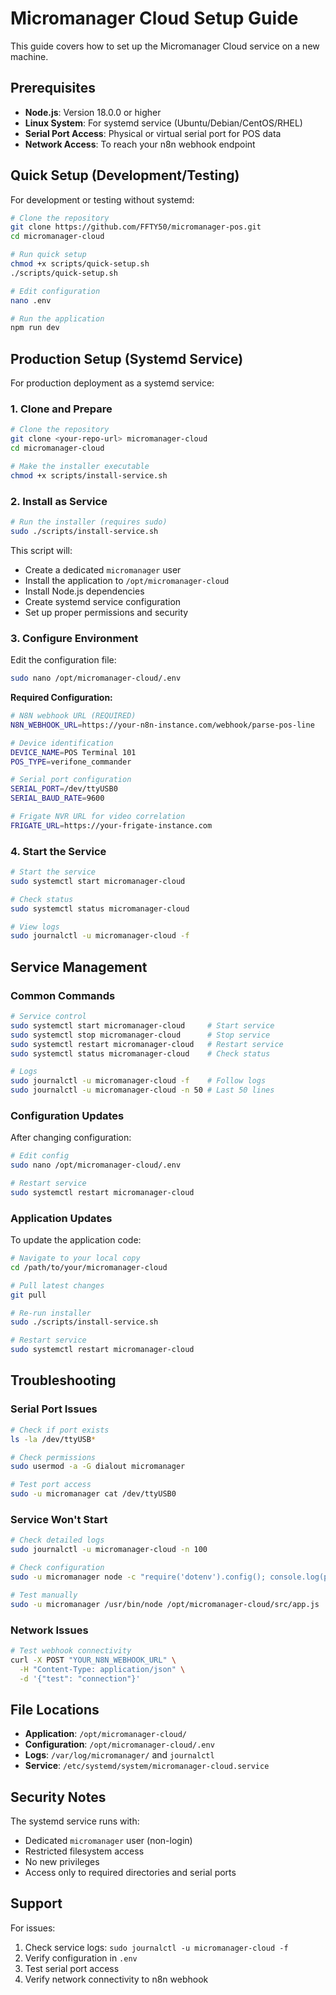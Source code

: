 # Micromanager Cloud Setup Guide

This guide covers how to set up the Micromanager Cloud service on a new machine.

## Prerequisites

- **Node.js**: Version 18.0.0 or higher
- **Linux System**: For systemd service (Ubuntu/Debian/CentOS/RHEL)
- **Serial Port Access**: Physical or virtual serial port for POS data
- **Network Access**: To reach your n8n webhook endpoint

## Quick Setup (Development/Testing)

For development or testing without systemd:

```bash
# Clone the repository
git clone https://github.com/FFTY50/micromanager-pos.git
cd micromanager-cloud

# Run quick setup
chmod +x scripts/quick-setup.sh
./scripts/quick-setup.sh

# Edit configuration
nano .env

# Run the application
npm run dev
```

## Production Setup (Systemd Service)

For production deployment as a systemd service:

### 1. Clone and Prepare

```bash
# Clone the repository
git clone <your-repo-url> micromanager-cloud
cd micromanager-cloud

# Make the installer executable
chmod +x scripts/install-service.sh
```

### 2. Install as Service

```bash
# Run the installer (requires sudo)
sudo ./scripts/install-service.sh
```

This script will:
- Create a dedicated `micromanager` user
- Install the application to `/opt/micromanager-cloud`
- Install Node.js dependencies
- Create systemd service configuration
- Set up proper permissions and security

### 3. Configure Environment

Edit the configuration file:

```bash
sudo nano /opt/micromanager-cloud/.env
```

**Required Configuration:**
```bash
# N8N webhook URL (REQUIRED)
N8N_WEBHOOK_URL=https://your-n8n-instance.com/webhook/parse-pos-line

# Device identification
DEVICE_NAME=POS Terminal 101
POS_TYPE=verifone_commander

# Serial port configuration
SERIAL_PORT=/dev/ttyUSB0
SERIAL_BAUD_RATE=9600

# Frigate NVR URL for video correlation
FRIGATE_URL=https://your-frigate-instance.com
```

### 4. Start the Service

```bash
# Start the service
sudo systemctl start micromanager-cloud

# Check status
sudo systemctl status micromanager-cloud

# View logs
sudo journalctl -u micromanager-cloud -f
```

## Service Management

### Common Commands

```bash
# Service control
sudo systemctl start micromanager-cloud     # Start service
sudo systemctl stop micromanager-cloud      # Stop service
sudo systemctl restart micromanager-cloud   # Restart service
sudo systemctl status micromanager-cloud    # Check status

# Logs
sudo journalctl -u micromanager-cloud -f    # Follow logs
sudo journalctl -u micromanager-cloud -n 50 # Last 50 lines
```

### Configuration Updates

After changing configuration:

```bash
# Edit config
sudo nano /opt/micromanager-cloud/.env

# Restart service
sudo systemctl restart micromanager-cloud
```

### Application Updates

To update the application code:

```bash
# Navigate to your local copy
cd /path/to/your/micromanager-cloud

# Pull latest changes
git pull

# Re-run installer
sudo ./scripts/install-service.sh

# Restart service
sudo systemctl restart micromanager-cloud
```

## Troubleshooting

### Serial Port Issues

```bash
# Check if port exists
ls -la /dev/ttyUSB*

# Check permissions
sudo usermod -a -G dialout micromanager

# Test port access
sudo -u micromanager cat /dev/ttyUSB0
```

### Service Won't Start

```bash
# Check detailed logs
sudo journalctl -u micromanager-cloud -n 100

# Check configuration
sudo -u micromanager node -c "require('dotenv').config(); console.log(process.env)"

# Test manually
sudo -u micromanager /usr/bin/node /opt/micromanager-cloud/src/app.js
```

### Network Issues

```bash
# Test webhook connectivity
curl -X POST "YOUR_N8N_WEBHOOK_URL" \
  -H "Content-Type: application/json" \
  -d '{"test": "connection"}'
```

## File Locations

- **Application**: `/opt/micromanager-cloud/`
- **Configuration**: `/opt/micromanager-cloud/.env`
- **Logs**: `/var/log/micromanager/` and `journalctl`
- **Service**: `/etc/systemd/system/micromanager-cloud.service`

## Security Notes

The systemd service runs with:
- Dedicated `micromanager` user (non-login)
- Restricted filesystem access
- No new privileges
- Access only to required directories and serial ports

## Support

For issues:
1. Check service logs: `sudo journalctl -u micromanager-cloud -f`
2. Verify configuration in `.env`
3. Test serial port access
4. Verify network connectivity to n8n webhook
